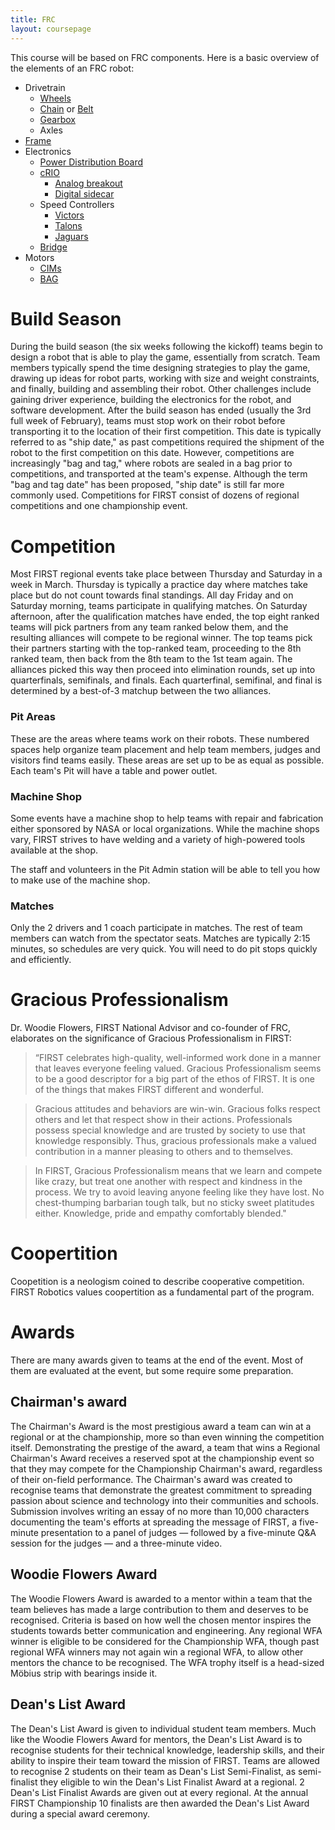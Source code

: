 ```yaml
---
title: FRC
layout: coursepage
---
```


This course will be based on FRC components. Here is a basic overview of the elements of an FRC robot:

- Drivetrain
    - [Wheels](http://www.andymark.com/Wheel-s/229.htm)
    - [Chain](http://www.andymark.com/SearchResults.asp?Search=chain) or [Belt](http://www.andymark.com/SearchResults.asp?Search=belt)
    - [Gearbox](http://www.andymark.com/SearchResults.asp?searching=Y&sort=5&search=gearbox)
    - Axles
- [Frame](http://www.andymark.com/SearchResults.asp?searching=Y&sort=5&search=frame)
- Electronics
    - [Power Distribution Board](http://www.andymark.com/product-p/am-0865.htm)
    - [cRIO](https://decibel.ni.com/content/docs/DOC-19103)
        - [Analog breakout](http://www.usfirst.org/sites/default/files/uploadedFiles/Robotics_Programs/FRC/Game_and_Season__Info/2012_Assets/Analog%20Breakout.pdf)
        - [Digital sidecar](http://www.usfirst.org/sites/default/files/uploadedFiles/Robotics_Programs/FRC/Game_and_Season__Info/2012_Assets/Digital%20Sidecar.pdf)
    - Speed Controllers
        - [Victors](http://www.vexrobotics.com/vexpro/motor-controllers/217-2769.html)
        - [Talons](http://www.andymark.com/Talon-p/am-2505.htm)
        - [Jaguars](http://www.vexrobotics.com/vexpro/motor-controllers/217-3367.html)
    - [Bridge](http://www.andymark.com/DAP-1522-REV-B-p/am-0839.htm)
- Motors
    - [CIMs](http://www.vexrobotics.com/vexpro/motor-controllers/217-2000.html)
    - [BAG](http://www.vexrobotics.com/vexpro/motor-controllers/217-3351.html)

# Build Season
During the build season (the six weeks following the kickoff) teams begin to design a robot that is able to play the game, essentially from scratch. Team members typically spend the time designing strategies to play the game, drawing up ideas for robot parts, working with size and weight constraints, and finally, building and assembling their robot. Other challenges include gaining driver experience, building the electronics for the robot, and software development. After the build season has ended (usually the 3rd full week of February), teams must stop work on their robot before transporting it to the location of their first competition. This date is typically referred to as "ship date," as past competitions required the shipment of the robot to the first competition on this date. However, competitions are increasingly "bag and tag," where robots are sealed in a bag prior to competitions, and transported at the team's expense. Although the term "bag and tag date" has been proposed, "ship date" is still far more commonly used. Competitions for FIRST consist of dozens of regional competitions and one championship event.

# Competition
Most FIRST regional events take place between Thursday and Saturday in a week in March. Thursday is typically a practice day where matches take place but do not count towards final standings. All day Friday and on Saturday morning, teams participate in qualifying matches. On Saturday afternoon, after the qualification matches have ended, the top eight ranked teams will pick partners from any team ranked below them, and the resulting alliances will compete to be regional winner. The top teams pick their partners starting with the top-ranked team, proceeding to the 8th ranked team, then back from the 8th team to the 1st team again. The alliances picked this way then proceed into elimination rounds, set up into quarterfinals, semifinals, and finals. Each quarterfinal, semifinal, and final is determined by a best-of-3 matchup between the two alliances.

### Pit Areas
These are the areas where teams work on their robots. These numbered spaces help organize team placement and help team members, judges and visitors find teams easily. These areas are set up to be as equal as possible. Each team's Pit will have a table and power outlet.

### Machine Shop
Some events have a machine shop to help teams with repair and fabrication either sponsored by NASA or local organizations. While the machine shops vary, FIRST strives to have welding and a variety of high-powered tools available at the shop. 

The staff and volunteers in the Pit Admin station will be able to tell you how to make use of the machine shop.

### Matches
Only the 2 drivers and 1 coach participate in matches. The rest of team members can watch from the spectator seats. Matches are typically 2:15 minutes, so schedules are very quick. You will need to do pit stops quickly and efficiently.

# Gracious Professionalism
Dr. Woodie Flowers, FIRST National Advisor and co-founder of FRC, elaborates on the significance of Gracious Professionalism in FIRST:

> “FIRST celebrates high-quality, well-informed work done in a manner that leaves everyone feeling valued. Gracious Professionalism seems to be a good descriptor for a big part of the ethos of FIRST. It is one of the things that makes FIRST different and wonderful.

> Gracious attitudes and behaviors are win-win. Gracious folks respect others and let that respect show in their actions. Professionals possess special knowledge and are trusted by society to use that knowledge responsibly. Thus, gracious professionals make a valued contribution in a manner pleasing to others and to themselves.

> In FIRST, Gracious Professionalism means that we learn and compete like crazy, but treat one another with respect and kindness in the process. We try to avoid leaving anyone feeling like they have lost. No chest-thumping barbarian tough talk, but no sticky sweet platitudes either. Knowledge, pride and empathy comfortably blended."

# Coopertition
Coopetition is a neologism coined to describe cooperative competition. FIRST Robotics values coopertition as a fundamental part of the program.

# Awards
There are many awards given to teams at the end of the event. Most of them are evaluated at the event, but some require some preparation.

## Chairman's award
The Chairman's Award is the most prestigious award a team can win at a regional or at the championship, more so than even winning the competition itself. Demonstrating the prestige of the award, a team that wins a Regional Chairman's Award receives a reserved spot at the championship event so that they may compete for the Championship Chairman's award, regardless of their on-field performance. The Chairman's award was created to recognise teams that demonstrate the greatest commitment to spreading passion about science and technology into their communities and schools. Submission involves writing an essay of no more than 10,000 characters documenting the team's efforts at spreading the message of FIRST, a five-minute presentation to a panel of judges — followed by a five-minute Q&A session for the judges — and a three-minute video.

## Woodie Flowers Award
The Woodie Flowers Award is awarded to a mentor within a team that the team believes has made a large contribution to them and deserves to be recognised. Criteria is based on how well the chosen mentor inspires the students towards better communication and engineering. Any regional WFA winner is eligible to be considered for the Championship WFA, though past regional WFA winners may not again win a regional WFA, to allow other mentors the chance to be recognised. The WFA trophy itself is a head-sized Möbius strip with bearings inside it.

## Dean's List Award
The Dean's List Award is given to individual student team members. Much like the Woodie Flowers Award for mentors, the Dean's List Award is to recognise students for their technical knowledge, leadership skills, and their ability to inspire their team toward the mission of FIRST. Teams are allowed to recognise 2 students on their team as Dean's List Semi-Finalist, as semi-finalist they eligible to win the Dean's List Finalist Award at a regional. 2 Dean's List Finalist Awards are given out at every regional. At the annual FIRST Championship 10 finalists are then awarded the Dean's List Award during a special award ceremony.
